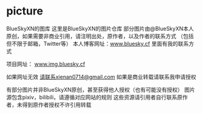 # picture
BlueSkyXN的图库
这里是BlueSkyXN的图片仓库
部分图片由@BlueSkyXN本人原创，如果需要非商业引用，请注明出处，原作者，以及作者的联系方式
（包括但不限于邮箱，Twitter等）
本人博客网址：www.bluesky.cf
里面有我的联系方式

项目网址： www.img.bluesky.cf

如果网址无效
请联系xienan0714@gmail.com
如果是商业转载请联系我申请授权

有部分图片并非BlueSkyXN原创，甚至获得他人授权（也有可能没有授权）
图片源包含pixiv，bilibili，请遵循对应网站的规则
这些资源请引用者自行联系原作者，未得到原作者授权不许引用转载
